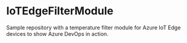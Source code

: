 # IoTEdgeFilterModule
Sample repository with a temperature filter module for Azure IoT Edge devices to show Azure DevOps in action.
